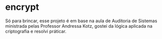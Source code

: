# encrypt
Só para brincar, esse projeto é em base na aula de Auditoria de Sistemas ministrada pelas Professor Andressa Kotz, gostei da lógica aplicada na criptografia e resolvi práticar. 

